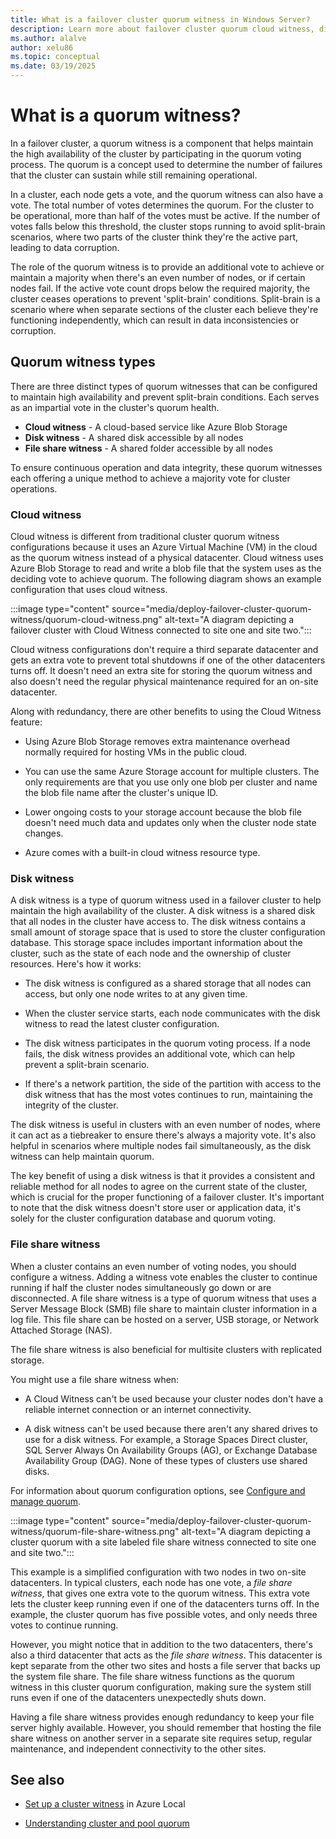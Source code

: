 ```yaml
---
title: What is a failover cluster quorum witness in Windows Server?
description: Learn more about failover cluster quorum cloud witness, disk witness, and file share witness on maintaining high cluster availability.
ms.author: alalve
author: xelu86
ms.topic: conceptual
ms.date: 03/19/2025
---
```


# What is a quorum witness?

In a failover cluster, a quorum witness is a component that helps maintain the high availability of the cluster by participating in the quorum voting process. The quorum is a concept used to determine the number of failures that the cluster can sustain while still remaining operational.

In a cluster, each node gets a vote, and the quorum witness can also have a vote. The total number of votes determines the quorum. For the cluster to be operational, more than half of the votes must be active. If the number of votes falls below this threshold, the cluster stops running to avoid split-brain scenarios, where two parts of the cluster think they're the active part, leading to data corruption.

The role of the quorum witness is to provide an additional vote to achieve or maintain a majority when there's an even number of nodes, or if certain nodes fail. If the active vote count drops below the required majority, the cluster ceases operations to prevent 'split-brain' conditions. Split-brain is a scenario where when separate sections of the cluster each believe they're functioning independently, which can result in data inconsistencies or corruption.

## Quorum witness types

There are three distinct types of quorum witnesses that can be configured to maintain high availability and prevent split-brain conditions. Each serves as an impartial vote in the cluster's quorum health.

- **Cloud witness** - A cloud-based service like Azure Blob Storage
- **Disk witness** - A shared disk accessible by all nodes
- **File share witness** - A shared folder accessible by all nodes

To ensure continuous operation and data integrity, these quorum witnesses each offering a unique method to achieve a majority vote for cluster operations.

### Cloud witness

Cloud witness is different from traditional cluster quorum witness configurations because it uses an Azure Virtual Machine (VM) in the cloud as the quorum witness instead of a physical datacenter. Cloud witness uses Azure Blob Storage to read and write a blob file that the system uses as the deciding vote to achieve quorum. The following diagram shows an example configuration that uses cloud witness.

:::image type="content" source="media/deploy-failover-cluster-quorum-witness/quorum-cloud-witness.png" alt-text="A diagram depicting a failover cluster with Cloud Witness connected to site one and site two.":::

Cloud witness configurations don't require a third separate datacenter and gets an extra vote to prevent total shutdowns if one of the other datacenters turns off. It doesn't need an extra site for storing the quorum witness and also doesn't need the regular physical maintenance required for an on-site datacenter.

Along with redundancy, there are other benefits to using the Cloud Witness feature:

- Using Azure Blob Storage removes extra maintenance overhead normally required for hosting VMs in the public cloud.

- You can use the same Azure Storage account for multiple clusters. The only requirements are that you use only one blob per cluster and name the blob file name after the cluster's unique ID.

- Lower ongoing costs to your storage account because the blob file doesn't need much data and updates only when the cluster node state changes.

- Azure comes with a built-in cloud witness resource type.

### Disk witness

A disk witness is a type of quorum witness used in a failover cluster to help maintain the high availability of the cluster. A disk witness is a shared disk that all nodes in the cluster have access to. The disk witness contains a small amount of storage space that is used to store the cluster configuration database. This storage space includes important information about the cluster, such as the state of each node and the ownership of cluster resources. Here's how it works:

- The disk witness is configured as a shared storage that all nodes can access, but only one node writes to at any given time.

- When the cluster service starts, each node communicates with the disk witness to read the latest cluster configuration.

- The disk witness participates in the quorum voting process. If a node fails, the disk witness provides an additional vote, which can help prevent a split-brain scenario.

- If there's a network partition, the side of the partition with access to the disk witness that has the most votes continues to run, maintaining the integrity of the cluster.

The disk witness is useful in clusters with an even number of nodes, where it can act as a tiebreaker to ensure there's always a majority vote. It's also helpful in scenarios where multiple nodes fail simultaneously, as the disk witness can help maintain quorum.

The key benefit of using a disk witness is that it provides a consistent and reliable method for all nodes to agree on the current state of the cluster, which is crucial for the proper functioning of a failover cluster. It's important to note that the disk witness doesn't store user or application data, it's solely for the cluster configuration database and quorum voting.

### File share witness

When a cluster contains an even number of voting nodes, you should configure a witness. Adding a witness vote enables the cluster to continue running if half the cluster nodes simultaneously go down or are disconnected. A file share witness is a type of quorum witness that uses a Server Message Block (SMB) file share to maintain cluster information in a log file. This file share can be hosted on a server, USB storage, or Network Attached Storage (NAS).

The file share witness is also beneficial for multisite clusters with replicated storage.

You might use a file share witness when:

- A Cloud Witness can't be used because your cluster nodes don't have a reliable internet connection or an internet connectivity.

- A disk witness can't be used because there aren't any shared drives to use for a disk witness. For example, a Storage Spaces Direct cluster, SQL Server Always On Availability Groups (AG), or Exchange Database Availability Group (DAG). None of these types of clusters use shared disks.

For information about quorum configuration options, see [Configure and manage quorum](manage-cluster-quorum.md).

:::image type="content" source="media/deploy-failover-cluster-quorum-witness/quorum-file-share-witness.png" alt-text="A diagram depicting a cluster quorum with a site labeled file share witness connected to site one and site two.":::

This example is a simplified configuration with two nodes in two on-site datacenters. In typical clusters, each node has one vote, a *file share witness*, that gives one extra vote to the quorum witness. This extra vote lets the cluster keep running even if one of the datacenters turns off. In the example, the cluster quorum has five possible votes, and only needs three votes to continue running.

However, you might notice that in addition to the two datacenters, there's also a third datacenter that acts as the *file share witness*. This datacenter is kept separate from the other two sites and hosts a file server that backs up the system file share. The file share witness functions as the quorum witness in this cluster quorum configuration, making sure the system still runs even if one of the datacenters unexpectedly shuts down.

Having a file share witness provides enough redundancy to keep your file server highly available. However, you should remember that hosting the file share witness on another server in a separate site requires setup, regular maintenance, and independent connectivity to the other sites.

## See also

- [Set up a cluster witness](/azure/azure-local/manage/witness?context=/windows-server/context/windows-server-failover-clustering) in Azure Local

- [Understanding cluster and pool quorum](/azure/azure-local/concepts/quorum?context=/windows-server/context/windows-server-failover-clustering)
